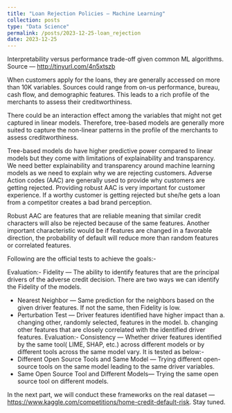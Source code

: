 ```yaml
---
title: "Loan Rejection Policies — Machine Learning"
collection: posts
type: "Data Science"
permalink: /posts/2023-12-25-loan_rejection
date: 2023-12-25
---
```


Interpretability versus performance trade-off given common ML algorithms. Source — http://tinyurl.com/4n5xtszb

When customers apply for the loans, they are generally accessed on more than 10K variables. Sources could range from on-us performance, bureau, cash flow, and demographic features. This leads to a rich profile of the merchants to assess their creditworthiness.

There could be an interaction effect among the variables that might not get captured in linear models. Therefore, tree-based models are generally more suited to capture the non-linear patterns in the profile of the merchants to assess creditworthiness.

Tree-based models do have higher predictive power compared to linear models but they come with limitations of explainability and transparency. We need better explainability and transparency around machine learning models as we need to explain why we are rejecting customers. Adverse Action codes (AAC) are generally used to provide why customers are getting rejected. Providing robust AAC is very important for customer experience. If a worthy customer is getting rejected but she/he gets a loan from a competitor creates a bad brand perception.

Robust AAC are features that are reliable meaning that similar credit characters will also be rejected because of the same features. Another important characteristic would be if features are changed in a favorable direction, the probability of default will reduce more than random features or correlated features.

Following are the official tests to achieve the goals:-

Evaluation:- Fidelity — The ability to identify features that are the principal drivers of the adverse credit decision. There are two ways we can identify the Fidelity of the models.
- Nearest Neighbor — Same prediction for the neighbors based on the given driver features. If not the same, then Fidelity is low.
- Perturbation Test — Driver features identified have higher impact than a. changing other, randomly selected, features in the model. b. changing other features that are closely correlated with the identified driver features.
Evaluation:- Consistency — Whether driver features identified by the same tool( LIME, SHAP, etc.) across different models or by different tools across the same model vary. It is tested as below:-
- Different Open Source Tools and Same Model — Trying different open-source tools on the same model leading to the same driver variables.
- Same Open Source Tool and Different Models— Trying the same open source tool on different models.
  
In the next part, we will conduct these frameworks on the real dataset — https://www.kaggle.com/competitions/home-credit-default-risk. Stay tuned.
